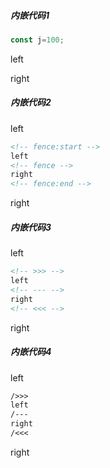 ##### 内嵌代码1
<!-- {{fence:start}} -->

```js
const j=100;
```
left
<!-- {{fence}} -->
right
<!-- {{fence:end}} -->

##### 内嵌代码2
<!-- {{fence:start}} -->

left

```markdown
<!-- fence:start -->
left
<!-- fence -->
right
<!-- fence:end -->
```

<!-- {{fence}} -->
right
<!-- {{fence:end}} -->

##### 内嵌代码3
<!-- {{fence:start}} -->

left

```markdown
<!-- >>> -->
left
<!-- --- -->
right
<!-- <<< -->
```

<!-- {{fence}} -->
right
<!-- {{fence:end}} -->

##### 内嵌代码4
<!-- {{fence:start}} -->

left

```markdown
/>>>
left
/---
right
/<<<
```

<!-- {{fence}} -->

right

<!-- {{fence:end}} -->

